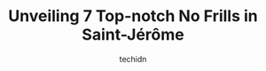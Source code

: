 ---
layout: ampstory
image: https://i0.wp.com/www.auto.or.id/wp-content/uploads/2023/06/dickies-nofrills-newmarket-0-saint-jc3a9rc3b4me-1686327695.jpeg?resize=640,853
author: techidn
featured: false
description: Saint-Jérôme, Quebec, Canada is a haven for No Frills enthusiasts, boasting an impressive array of 7 top-notch establishments. Whether youre a seasoned connoisseur or simply curious to ex
title: Unveiling 7 Top-notch No Frills in Saint-Jérôme
cover:
   title: Unveiling 7 Top-notch No Frills in Saint-Jérôme
   subtitle: AUTO.OR.ID
   background: https://www.auto.or.id/wp-content/uploads/2023/06/dickies-nofrills-newmarket-0-saint-jc3a9rc3b4me-1686327695.jpeg

pages: 
 - layout: thirds
   top: <h1>#1 Dickies NOFRILLS Newmarket</h1>
   bottom: "<p>I cannot say enough praise for the amazing staff at this location.  Due to health reasons, I have had to switch my shopping experience to PC Express.  I was a little hesi</p>"
   background: https://www.auto.or.id/wp-content/uploads/2023/06/dickies-nofrills-newmarket-1-saint-jc3a9rc3b4me-1686327696.jpeg
   backgroundblur: true
 - layout: thirds
   top: <h1>#2 James & Jenns NOFRILLS Cornwall</h1>
   bottom: "<p>1380 Second St E, Cornwall, ON K6H 2B8, Canada</p>"
   background: https://www.auto.or.id/wp-content/uploads/2023/06/dickies-nofrills-newmarket-2-saint-jc3a9rc3b4me-1686327696.jpeg
   cta:
      link: https://www.auto.or.id/unveiling-7-top-notch-no-frills-in-saint-jerome/
      text: Unveiling 7 Top-notch No Frills in Saint-Jérôme
 - layout: thirds
   top: <h1>#3 Tigre Géant</h1>
   bottom: "<p>1950 Bd du Curé-Labelle, Saint-Jérôme, QC J7Y 1S1, Canada</p>"
   background: https://images.unsplash.com/photo-1536700503339-1e4b06520771?ixlib=rb-4.0.3&ixid=MnwxMjA3fDB8MHxwaG90by1wYWdlfHx8fGVufDB8fHx8&auto=format&fit=crop&w=640&h=853&q=80
   cta:
      link: https://www.auto.or.id/unveiling-7-top-notch-no-frills-in-saint-jerome/
      text: Unveiling 7 Top-notch No Frills in Saint-Jérôme
 - layout: thirds
   top: <h1>#4 Jamie & Jaclyns NOFRILLS Napanee</h1>
   bottom: "<p>450 Centre St N, Napanee, ON K7R 1P8, Canada</p>"
   background: https://images.unsplash.com/photo-1568616388993-4e1a60b29532?ixlib=rb-4.0.3&ixid=MnwxMjA3fDB8MHxwaG90by1wYWdlfHx8fGVufDB8fHx8&auto=format&fit=crop&w=640&h=853&q=80
   cta:
      link: https://www.auto.or.id/unveiling-7-top-notch-no-frills-in-saint-jerome/
      text: Unveiling 7 Top-notch No Frills in Saint-Jérôme
 - layout: thirds
   top: <h1>#5 Jays NOFRILLS Paris</h1>
   bottom: "<p>71 Dundas St W, Paris, ON N3L 3H1, Canada</p>"
   background: https://images.unsplash.com/photo-1610998342124-c4fcba4cf4bf?ixlib=rb-4.0.3&ixid=MnwxMjA3fDB8MHxwaG90by1wYWdlfHx8fGVufDB8fHx8&auto=format&fit=crop&w=640&h=853&q=80
   cta:
      link: https://www.auto.or.id/unveiling-7-top-notch-no-frills-in-saint-jerome/
      text: Unveiling 7 Top-notch No Frills in Saint-Jérôme
 - layout: thirds
   top: <h1>#6 Daniels NOFRILLS Casselman</h1>
   bottom: "<p>726 Principale St Rr 3, Casselman, ON K0A 1M0, Canada</p>"
   background: https://images.unsplash.com/photo-1641921966132-371cca4de3a1?ixlib=rb-4.0.3&ixid=MnwxMjA3fDB8MHxwaG90by1wYWdlfHx8fGVufDB8fHx8&auto=format&fit=crop&w=640&h=853&q=80
   cta:
      link: https://www.auto.or.id/unveiling-7-top-notch-no-frills-in-saint-jerome/
      text: Unveiling 7 Top-notch No Frills in Saint-Jérôme
 - layout: thirds
   top: <h1>#7 Super C</h1>
   bottom: "<p>105 Bd Roland-Godard, Saint-Jérôme, QC J5L 1Y2, Canada</p>"
   background: https://images.unsplash.com/photo-1602343104142-977847f39794?ixlib=rb-4.0.3&ixid=MnwxMjA3fDB8MHxwaG90by1wYWdlfHx8fGVufDB8fHx8&auto=format&fit=crop&w=640&h=853&q=80
   cta:
      link: https://www.auto.or.id/unveiling-7-top-notch-no-frills-in-saint-jerome/
      text: Unveiling 7 Top-notch No Frills in Saint-Jérôme
 - layout: thirds
   middle: Continue reading...
   background: https://images.unsplash.com/photo-1568616389075-7ec27e747c9a?ixlib=rb-4.0.3&ixid=MnwxMjA3fDB8MHxwaG90by1wYWdlfHx8fGVufDB8fHx8&auto=format&fit=crop&w=640&h=853&q=80
   cta:
      link: https://www.auto.or.id/unveiling-7-top-notch-no-frills-in-saint-jerome/
      text: Unveiling 7 Top-notch No Frills in Saint-Jérôme

---